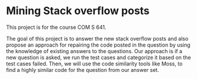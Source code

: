 Mining Stack overflow posts
===============

This project is for the course COM S 641.

The goal of this project is to answer the new stack overflow posts and also propose an approach for repairing the code posted in the question by using the knowledge of existing answers to the questions. Our approach is if a new question is asked, we run the test cases and categorize it based on the test cases failed. Then, we will use the code similarity tools like Moss, to find a highly similar code for the question from our answer set.
